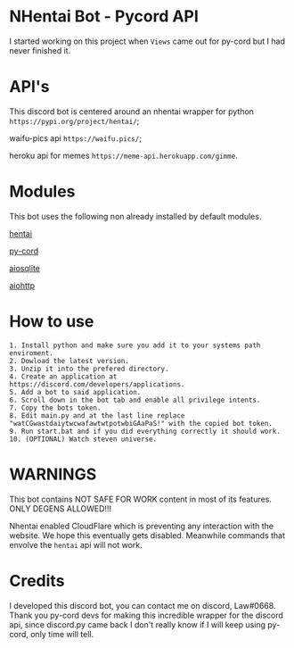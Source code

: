 # NHentai Bot - Pycord API

I started working on this project when ```Views``` came out for py-cord but I had never finished it.


# API's

This discord bot is centered around an nhentai wrapper for python ```https://pypi.org/project/hentai/```;

waifu-pics api ```https://waifu.pics/```;

heroku api for memes ```https://meme-api.herokuapp.com/gimme```.

# Modules

This bot uses the following non already installed by default modules.

[hentai](https://pypi.org/project/hentai/)

[py-cord](https://pypi.org/project/py-cord/)

[aiosqlite](https://pypi.org/project/aiosqlite/)

[aiohttp](https://pypi.org/project/aiohttp/)

# How to use

```
1. Install python and make sure you add it to your systems path enviroment.
2. Dowload the latest version.
3. Unzip it into the prefered directory.
4. Create an application at https://discord.com/developers/applications.
5. Add a bot to said application.
6. Scroll down in the bot tab and enable all privilege intents.
7. Copy the bots token.
8. Edit main.py and at the last line replace "watCGwastdaiytwcwafawtwtpotwbiGAaPaS!" with the copied bot token.
9. Run start.bat and if you did everything correctly it should work.
10. (OPTIONAL) Watch steven universe.
```

# WARNINGS

This bot contains NOT SAFE FOR WORK content in most of its features. ONLY DEGENS ALLOWED!!!

Nhentai enabled CloudFlare which is preventing any interaction with the website. We hope this eventually gets disabled. Meanwhile commands that envolve the ```hentai``` api will not work.

# Credits

I developed this discord bot, you can contact me on discord, Law#0668. Thank you py-cord devs for making this incredible wrapper for the discord api, since discord.py came back I don't really know if I will keep using py-cord, only time will tell.
